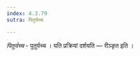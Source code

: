 ```yaml
---
index: 4.3.79
sutra: पितुर्यच्च

---
```

_पितुर्यच्च_ - पुतुर्यच्च । यति प्रक्रियां दर्शयति — रीञ्ङृत इति । 